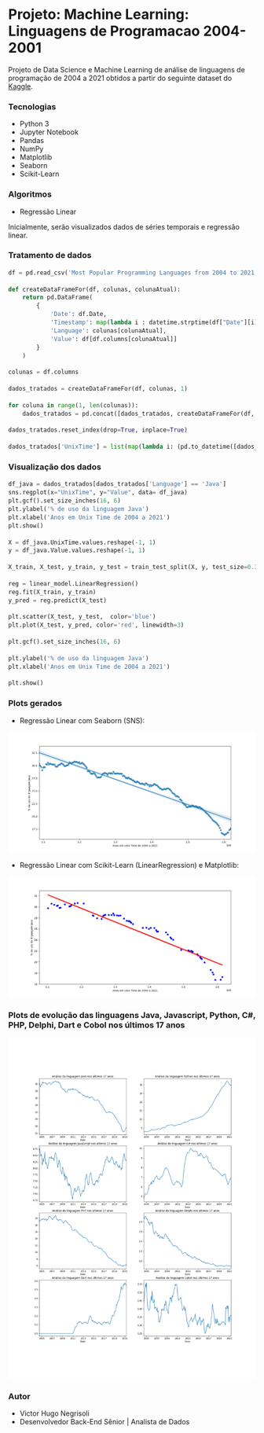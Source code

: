 # Projeto: Machine Learning: Linguagens de Programacao 2004-2001

Projeto de Data Science e Machine Learning de análise de linguagens de programação de 2004 a 2021 obtidos a partir do seguinte dataset do [Kaggle](https://www.kaggle.com/muhammadkhalid/most-popular-programming-languages-since-2004).

### Tecnologias

* Python 3
* Jupyter Notebook
* Pandas
* NumPy
* Matplotlib
* Seaborn
* Scikit-Learn

### Algoritmos

* Regressão Linear

Inicialmente, serão visualizados dados de séries temporais e regressão linear.

### Tratamento de dados

```python
df = pd.read_csv('Most Popular Programming Languages from 2004 to 2021 V4.csv')

def createDataFrameFor(df, colunas, colunaAtual):
    return pd.DataFrame(
        {
            'Date': df.Date,
            'Timestamp': map(lambda i : datetime.strptime(df["Date"][i], '%B %Y'), range(len(df.Date))),
            'Language': colunas[colunaAtual],
            'Value': df[df.columns[colunaAtual]]
        }
    )

colunas = df.columns

dados_tratados = createDataFrameFor(df, colunas, 1)

for coluna in range(1, len(colunas)):
    dados_tratados = pd.concat([dados_tratados, createDataFrameFor(df, colunas, coluna)])

dados_tratados.reset_index(drop=True, inplace=True)

dados_tratados['UnixTime'] = list(map(lambda i: (pd.to_datetime([dados_tratados['Timestamp'][i]]).astype(int) / 10**9)[0], range(len(dados_tratados['Date']))))

```

### Visualização dos dados

```python
df_java = dados_tratados[dados_tratados['Language'] == 'Java']
sns.regplot(x="UnixTime", y="Value", data= df_java)
plt.gcf().set_size_inches(16, 6)
plt.ylabel('% de uso da linguagem Java')
plt.xlabel('Anos em Unix Time de 2004 a 2021')
plt.show()

X = df_java.UnixTime.values.reshape(-1, 1)
y = df_java.Value.values.reshape(-1, 1)

X_train, X_test, y_train, y_test = train_test_split(X, y, test_size=0.33, random_state=42)

reg = linear_model.LinearRegression()
reg.fit(X_train, y_train)
y_pred = reg.predict(X_test)

plt.scatter(X_test, y_test,  color='blue')
plt.plot(X_test, y_pred, color='red', linewidth=3)

plt.gcf().set_size_inches(16, 6)

plt.ylabel('% de uso da linguagem Java')
plt.xlabel('Anos em Unix Time de 2004 a 2021')

plt.show()
```

### Plots gerados

* Regressão Linear com Seaborn (SNS):

![Seaborn](https://github.com/vhnegrisoli/machine-learning-linguagens-programacao/blob/master/imgs/Figure_1.png)

* Regressão Linear com Scikit-Learn (LinearRegression) e Matplotlib:

![Matplotlib ScikitLearn](https://github.com/vhnegrisoli/machine-learning-linguagens-programacao/blob/master/imgs/Figure_2.png)

### Plots de evolução das linguagens Java, Javascript, Python, C#, PHP, Delphi, Dart e Cobol nos últimos 17 anos

![17 anos](https://github.com/vhnegrisoli/machine-learning-linguagens-programacao/blob/master/imgs/Compara%C3%A7%C3%A3o%20linguagens%2017%20anos.png)

### Autor

* Victor Hugo Negrisoli
* Desenvolvedor Back-End Sênior | Analista de Dados
